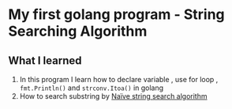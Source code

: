 # My first golang program - String Searching Algorithm
## What I learned
1. In this program I learn how to declare variable , use for loop , `fmt.Println()` and `strconv.Itoa()` in golang
2. How to search substring by [Naïve string search algorithm](https://en.wikipedia.org/wiki/String_searching_algorithm)
